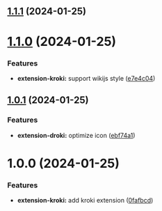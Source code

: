 ## [1.1.1](https://github.com/purocean/yank-note-extension/compare/extension-kroki-1.1.0...extension-kroki-1.1.1) (2024-01-25)



# [1.1.0](https://github.com/purocean/yank-note-extension/compare/extension-kroki-1.0.1...extension-kroki-1.1.0) (2024-01-25)


### Features

* **extension-kroki:** support wikijs style ([e7e4c04](https://github.com/purocean/yank-note-extension/commit/e7e4c04066b4d7c4ad3a077bdd32ebd683bde34c))



## [1.0.1](https://github.com/purocean/yank-note-extension/compare/extension-kroki-1.0.0...extension-kroki-1.0.1) (2024-01-25)


### Features

* **extension-droki:** optimize icon ([ebf74a1](https://github.com/purocean/yank-note-extension/commit/ebf74a1616d993ec0e7e63c9db4a5cee680bc885))



# 1.0.0 (2024-01-25)


### Features

* **extension-kroki:** add kroki extension ([0fafbcd](https://github.com/purocean/yank-note-extension/commit/0fafbcd2fbbf0eb8668521de2bcdeb2c13654961))



